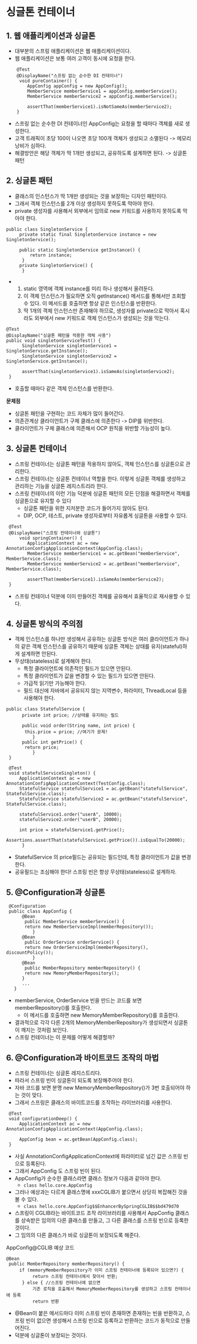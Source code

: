 # 싱글톤 컨테이너
## 1. 웹 애플리케이션과 싱글톤
- 대부분의 스프링 애플리케이션은 웹 애플리케이션이다.
- 웹 애플리케이션은 보통 여러 고객이 동시에 요청을 한다.

```
    @Test
    @DisplayName("스프링 없는 순수한 DI 컨테이너")
     void pureContainer() {
        AppConfig appConfig = new AppConfig();
        MemberService memberService1 = appConfig.memberService();
        MemberService memberService2 = appConfig.memberService();
  
        assertThat(memberService1).isNotSameAs(memberService2);
    }
```

- 스프링 없는 순수한 DI 컨테이너인 AppConfig는 요청을 할 때마다 객체를 새로 생성한다.
- 고객 트래픽이 초당 100이 나오면 초당 100개 객체가 생성되고 소멸된다 -> 메모리 낭비가 심하다.
- 해결방안은 해당 객체가 딱 1개만 생성되고, 공유하도록 설계하면 된다. -> 싱글톤 패턴

## 2. 싱글톤 패턴
- 클래스의 인스턴스가 딱 1개만 생성되는 것을 보장하는 디자인 패턴이다.
- 그래서 객체 인스턴스를 2개 이상 생성하지 못하도록 막아야 한다.
- private 생성자를 사용해서 외부에서 임의로 new 키워드를 사용하지 못하도록 막아야 한다.

```
public class SingletonService {
     private static final SingletonService instance = new SingletonService();
     
     public static SingletonService getInstance() {
         return instance;
      }
     private SingletonService() {
      }
```
- 1. static 영역에 객체 instance를 미리 하나 생성해서 올려둔다.
  2. 이 객체 인스턴스가 필요하면 오직 getInstance() 메서드를 통해서만 조회할 수 있다. 이 메서드를 호출하면 항상 같은 인스턴스를 반환한다.
  3. 딱 1개의 객체 인스턴스만 존재해야 하므로, 생성자를 private으로 막아서 혹시라도 외부에서 new 키워드로 객체 인스턴스가 생성되는 것을 막는다.

```
@Test
@DisplayName("싱글톤 패턴을 적용한 객체 사용")
public void singletonServiceTest() {
      SingletonService singletonService1 = SingletonService.getInstance();
      SingletonService singletonService2 = SingletonService.getInstance();

      assertThat(singletonService1).isSameAs(singletonService2);
 }
```
- 호출할 때마다 같은 객체 인스턴스를 반환한다.

**문제점**
- 싱글톤 패턴을 구현하는 코드 자체가 많이 들어간다.
- 의존관계상 클라이언트가 구체 클래스에 의존한다 -> DIP를 위반한다.
- 클라이언트가 구체 클래스에 의존해서 OCP 원칙을 위반할 가능성이 높다.

## 3. 싱글톤 컨테이너
- 스프링 컨테이너는 싱글톤 패턴을 적용하지 않아도, 객체 인스턴스를 싱글톤으로 관리한다.
- 스프링 컨테이너는 싱글톤 컨테이너 역할을 한다. 이렇게 싱글톤 객체를 생성하고 관리하는 기능을 싱글톤 레지스트리라 한다.
- 스프링 컨테이너의 이런 기능 덕분에 싱글톤 패턴의 모든 단점을 해결하면서 객체를 싱글톤으로 유지할 수 있다
  - 싱글톤 패턴을 위한 지저분한 코드가 들어가지 않아도 된다.
  - DIP, OCP, 테스트, private 생성자로부터 자유롭게 싱글톤을 사용할 수 있다.
 
```
 @Test
 @DisplayName("스프링 컨테이너와 싱글톤")
     void springContainer() {
        ApplicationContext ac = new AnnotationConfigApplicationContext(AppConfig.class);
        MemberService memberService1 = ac.getBean("memberService", MemberService.class);
        MemberService memberService2 = ac.getBean("memberService", MemberService.class);

        assertThat(memberService1).isSameAs(memberService2);
 }
```
- 스프링 컨테이너 덕분에 이미 만들어진 객체를 공유해서 효율적으로 재사용할 수 있다.

## 4. 싱글톤 방식의 주의점
- 객체 인스턴스를 하나만 생성해서 공유하는 싱글톤 방식은 여러 클라이언트가 하나의 같은 객체 인스턴스를 공유하기 때문에 싱글톤 객체는 상태를 유지(stateful)하게 설계하면 안된다.
- 무상태(stateless)로 설계해야 한다.
  - 특정 클라이언트에 의존적인 필드가 있으면 안된다.
  - 특정 클라이언트가 값을 변경할 수 있는 필드가 있으면 안된다.
  - 가급적 읽기만 가능해야 한다.
  - 필드 대신에 자바에서 공유되지 않는 지역변수, 파라미터, ThreadLocal 등을 사용해야 한다.
 
```
public class StatefulService {
      private int price; //상태를 유지하는 필드

      public void order(String name, int price) {
       this.price = price; //여기가 문제!
          }
      public int getPrice() {
       return price;
          }
 }
```

```
 @Test
 void statefulServiceSingleton() {
     ApplicationContext ac = new AnnotationConfigApplicationContext(TestConfig.class);
     StatefulService statefulService1 = ac.getBean("statefulService", StatefulService.class);
     StatefulService statefulService2 = ac.getBean("statefulService", StatefulService.class);

     statefulService1.order("userA", 10000);
     statefulService2.order("userB", 20000);

     int price = statefulService1.getPrice();
     Assertions.assertThat(statefulService1.getPrice()).isEqualTo(20000);
      }
```
-  StatefulService 의 price필드는 공유되는 필드인데, 특정 클라이언트가 값을 변경한다.
-  공유필드는 조심해야 한다! 스프링 빈은 항상 무상태(stateless)로 설계하자.


## 5. @Configuration과 싱글톤
```
 @Configuration
 public class AppConfig {
      @Bean
       public MemberService memberService() {
       return new MemberServiceImpl(memberRepository());
          }
      @Bean
       public OrderService orderService() {
       return new OrderServiceImpl(memberRepository(), discountPolicy());
          }
      @Bean
       public MemberRepository memberRepository() {
       return new MemoryMemberRepository();
      }
      ...
   }
```
- memberService, OrderService 빈을 만드는 코드를 보면 memberRepository()를 호출한다.
  - 이 메서드를 호출하면 new MemoryMemberRepository()를 호출한다.
- 결과적으로 각각 다른 2개의 MemoryMemberRepository가 생성되면서 싱글톤이 깨지는 것처럼 보인다.
- 스프링 컨테이너는 이 문제를 어떻게 해결할까?

## 6.  @Configuration과 바이트코드 조작의 마법
- 스프링 컨테이너는 싱글톤 레지스트리다.
- 따라서 스프링 빈이 싱글톤이 되도록 보장해주어야 한다.
- 자바 코드를 보면 분명 new MemoryMemberRepository()가 3번 호출되어야 하는 것이 맞다.
- 그래서 스프링은 클래스의 바이트코드를 조작하는 라이브러리를 사용한다.

```
 @Test
 void configurationDeep() {
     ApplicationContext ac = new AnnotationConfigApplicationContext(AppConfig.class);

     AppConfig bean = ac.getBean(AppConfig.class);
 }
```
- 사실 AnnotationConfigApplicationContext에 파라미터로 넘긴 값은 스프링 빈으로 등록된다.
- 그래서 AppConfig 도 스프링 빈이 된다.
- AppConfig가 순수한 클래스라면 클래스 정보가 다음과 같아야 한다.
  - `class hello.core.AppConfig`
- 그러나 예상과는 다르게 클래스명에 xxxCGLIB가 붙으면서 상당히 복잡해진 것을 볼 수 있다.
  - `class hello.core.AppConfig$$EnhancerBySpringCGLIB$$bd479d70`
- 스프링이 CGLIB라는 바이트코드 조작 라이브러리를 사용해서 AppConfig 클래스를 상속받은 임의의 다른 클래스를 만들고, 그 다른 클래스를 스프링 빈으로 등록한 것이다.
- 그 임의의 다른 클래스가 바로 싱글톤이 보장되도록 해준다.

 AppConfig@CGLIB 예상 코드
```
@Bean
 public MemberRepository memberRepository() {
     if (memoryMemberRepository가 이미 스프링 컨테이너에 등록되어 있으면?) {
          return 스프링 컨테이너에서 찾아서 반환;
      } else { //스프링 컨테이너에 없으면
          기존 로직을 호출해서 MemoryMemberRepository를 생성하고 스프링 컨테이너에 등록
          return 반환
```
- @Bean이 붙은 메서드마다 이미 스프링 빈이 존재하면 존재하는 빈을 반환하고, 스프링 빈이 없으면 생성해서 스프링 빈으로 등록하고 반환하는 코드가 동적으로 만들어진다.
- 덕분에 싱글톤이 보장되는 것이다.
